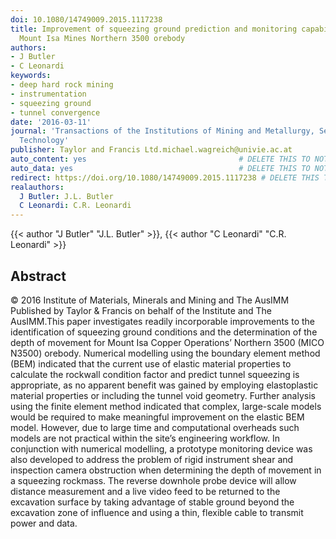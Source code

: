```yaml
---
doi: 10.1080/14749009.2015.1117238
title: Improvement of squeezing ground prediction and monitoring capabilities for
  Mount Isa Mines Northern 3500 orebody
authors:
- J Butler
- C Leonardi
keywords:
- deep hard rock mining
- instrumentation
- squeezing ground
- tunnel convergence
date: '2016-03-11'
journal: 'Transactions of the Institutions of Mining and Metallurgy, Section A: Mining
  Technology'
publisher: Taylor and Francis Ltd.michael.wagreich@univie.ac.at
auto_content: yes                                  # DELETE THIS TO NOT AUTO GENERATE CONTENT
auto_data: yes                                     # DELETE THIS TO NOT AUTO GENERATE METADATA
redirect: https://doi.org/10.1080/14749009.2015.1117238 # DELETE THIS TO NOT REDIRECT
realauthors:
  J Butler: J.L. Butler
  C Leonardi: C.R. Leonardi
---
```

{{< author "J Butler" "J.L. Butler" >}}, {{< author "C Leonardi" "C.R. Leonardi" >}}

## Abstract
© 2016 Institute of Materials, Minerals and Mining and The AusIMM Published by Taylor & Francis on behalf of the Institute and The AusIMM.This paper investigates readily incorporable improvements to the identification of squeezing ground conditions and the determination of the depth of movement for Mount Isa Copper Operations’ Northern 3500 (MICO N3500) orebody. Numerical modelling using the boundary element method (BEM) indicated that the current use of elastic material properties to calculate the rockwall condition factor and predict tunnel squeezing is appropriate, as no apparent benefit was gained by employing elastoplastic material properties or including the tunnel void geometry. Further analysis using the finite element method indicated that complex, large-scale models would be required to make meaningful improvement on the elastic BEM model. However, due to large time and computational overheads such models are not practical within the site’s engineering workflow. In conjunction with numerical modelling, a prototype monitoring device was also developed to address the problem of rigid instrument shear and inspection camera obstruction when determining the depth of movement in a squeezing rockmass. The reverse downhole probe device will allow distance measurement and a live video feed to be returned to the excavation surface by taking advantage of stable ground beyond the excavation zone of influence and using a thin, flexible cable to transmit power and data.
